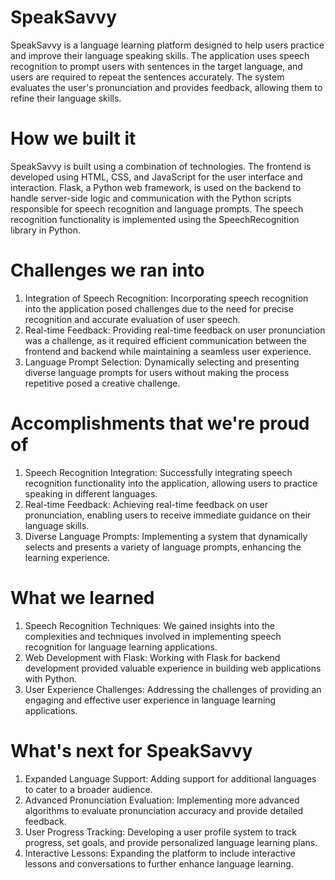 # SpeakSavvy

SpeakSavvy is a language learning platform designed to help users practice and improve their language speaking skills. The application uses speech recognition to prompt users with sentences in the target language, and users are required to repeat the sentences accurately. The system evaluates the user's pronunciation and provides feedback, allowing them to refine their language skills.

# How we built it
SpeakSavvy is built using a combination of technologies. The frontend is developed using HTML, CSS, and JavaScript for the user interface and interaction. Flask, a Python web framework, is used on the backend to handle server-side logic and communication with the Python scripts responsible for speech recognition and language prompts. The speech recognition functionality is implemented using the SpeechRecognition library in Python.

# Challenges we ran into
1. Integration of Speech Recognition: Incorporating speech recognition into the
application posed challenges due to the need for precise recognition and accurate
evaluation of user speech.
2. Real-time Feedback: Providing real-time feedback on user pronunciation was a
challenge, as it required efficient communication between the frontend and backend
while maintaining a seamless user experience.
3. Language Prompt Selection: Dynamically selecting and presenting diverse language
prompts for users without making the process repetitive posed a creative challenge.

# Accomplishments that we're proud of
1. Speech Recognition Integration: Successfully integrating speech recognition
functionality into the application, allowing users to practice speaking in different
languages.
2. Real-time Feedback: Achieving real-time feedback on user pronunciation, enabling users
to receive immediate guidance on their language skills.
3. Diverse Language Prompts: Implementing a system that dynamically selects and
presents a variety of language prompts, enhancing the learning experience.

# What we learned
1. Speech Recognition Techniques: We gained insights into the complexities and
techniques involved in implementing speech recognition for language learning
applications.
2. Web Development with Flask: Working with Flask for backend development provided
valuable experience in building web applications with Python.
3. User Experience Challenges: Addressing the challenges of providing an engaging and
effective user experience in language learning applications.

# What's next for SpeakSavvy
1. Expanded Language Support: Adding support for additional languages to cater to a
broader audience.
2. Advanced Pronunciation Evaluation: Implementing more advanced algorithms to
evaluate pronunciation accuracy and provide detailed feedback.
3. User Progress Tracking: Developing a user profile system to track progress, set goals, and provide personalized language learning plans.
4. Interactive Lessons: Expanding the platform to include interactive lessons and conversations to further enhance language learning.
